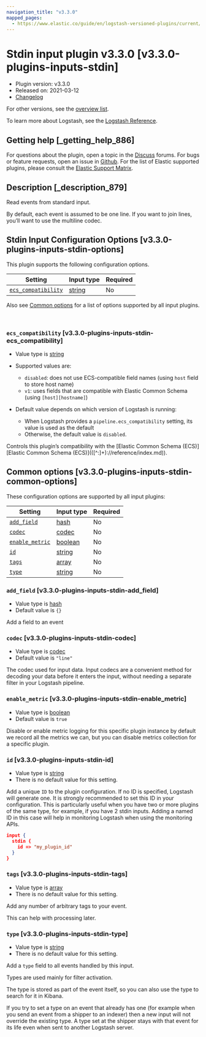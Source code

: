 ```yaml
---
navigation_title: "v3.3.0"
mapped_pages:
  - https://www.elastic.co/guide/en/logstash-versioned-plugins/current/v3.3.0-plugins-inputs-stdin.html
---
```


# Stdin input plugin v3.3.0 [v3.3.0-plugins-inputs-stdin]


* Plugin version: v3.3.0
* Released on: 2021-03-12
* [Changelog](https://github.com/logstash-plugins/logstash-input-stdin/blob/v3.3.0/CHANGELOG.md)

For other versions, see the [overview list](input-stdin-index.md).

To learn more about Logstash, see the [Logstash Reference](logstash://reference/index.md).

## Getting help [_getting_help_886]

For questions about the plugin, open a topic in the [Discuss](http://discuss.elastic.co) forums. For bugs or feature requests, open an issue in [Github](https://github.com/logstash-plugins/logstash-input-stdin). For the list of Elastic supported plugins, please consult the [Elastic Support Matrix](https://www.elastic.co/support/matrix#matrix_logstash_plugins).


## Description [_description_879]

Read events from standard input.

By default, each event is assumed to be one line. If you want to join lines, you’ll want to use the multiline codec.


## Stdin Input Configuration Options [v3.3.0-plugins-inputs-stdin-options]

This plugin supports the following configuration options.

| Setting | Input type | Required |
| --- | --- | --- |
| [`ecs_compatibility`](v3-3-0-plugins-inputs-stdin.md#v3.3.0-plugins-inputs-stdin-ecs_compatibility) | [string](logstash://reference/configuration-file-structure.md#string) | No |

Also see [Common options](v3-3-0-plugins-inputs-stdin.md#v3.3.0-plugins-inputs-stdin-common-options) for a list of options supported by all input plugins.

 

### `ecs_compatibility` [v3.3.0-plugins-inputs-stdin-ecs_compatibility]

* Value type is [string](logstash://reference/configuration-file-structure.md#string)
* Supported values are:

    * `disabled`: does not use ECS-compatible field names (using `host` field to store host name)
    * `v1`: uses fields that are compatible with Elastic Common Schema (using `[host][hostname]`)

* Default value depends on which version of Logstash is running:

    * When Logstash provides a `pipeline.ecs_compatibility` setting, its value is used as the default
    * Otherwise, the default value is `disabled`.


Controls this plugin’s compatibility with the [Elastic Common Schema (ECS)][Elastic Common Schema (ECS)\]\(([^:]+)://reference/index.md)).



## Common options [v3.3.0-plugins-inputs-stdin-common-options]

These configuration options are supported by all input plugins:

| Setting | Input type | Required |
| --- | --- | --- |
| [`add_field`](v3-3-0-plugins-inputs-stdin.md#v3.3.0-plugins-inputs-stdin-add_field) | [hash](logstash://reference/configuration-file-structure.md#hash) | No |
| [`codec`](v3-3-0-plugins-inputs-stdin.md#v3.3.0-plugins-inputs-stdin-codec) | [codec](logstash://reference/configuration-file-structure.md#codec) | No |
| [`enable_metric`](v3-3-0-plugins-inputs-stdin.md#v3.3.0-plugins-inputs-stdin-enable_metric) | [boolean](logstash://reference/configuration-file-structure.md#boolean) | No |
| [`id`](v3-3-0-plugins-inputs-stdin.md#v3.3.0-plugins-inputs-stdin-id) | [string](logstash://reference/configuration-file-structure.md#string) | No |
| [`tags`](v3-3-0-plugins-inputs-stdin.md#v3.3.0-plugins-inputs-stdin-tags) | [array](logstash://reference/configuration-file-structure.md#array) | No |
| [`type`](v3-3-0-plugins-inputs-stdin.md#v3.3.0-plugins-inputs-stdin-type) | [string](logstash://reference/configuration-file-structure.md#string) | No |

### `add_field` [v3.3.0-plugins-inputs-stdin-add_field]

* Value type is [hash](logstash://reference/configuration-file-structure.md#hash)
* Default value is `{}`

Add a field to an event


### `codec` [v3.3.0-plugins-inputs-stdin-codec]

* Value type is [codec](logstash://reference/configuration-file-structure.md#codec)
* Default value is `"line"`

The codec used for input data. Input codecs are a convenient method for decoding your data before it enters the input, without needing a separate filter in your Logstash pipeline.


### `enable_metric` [v3.3.0-plugins-inputs-stdin-enable_metric]

* Value type is [boolean](logstash://reference/configuration-file-structure.md#boolean)
* Default value is `true`

Disable or enable metric logging for this specific plugin instance by default we record all the metrics we can, but you can disable metrics collection for a specific plugin.


### `id` [v3.3.0-plugins-inputs-stdin-id]

* Value type is [string](logstash://reference/configuration-file-structure.md#string)
* There is no default value for this setting.

Add a unique `ID` to the plugin configuration. If no ID is specified, Logstash will generate one. It is strongly recommended to set this ID in your configuration. This is particularly useful when you have two or more plugins of the same type, for example, if you have 2 stdin inputs. Adding a named ID in this case will help in monitoring Logstash when using the monitoring APIs.

```json
input {
  stdin {
    id => "my_plugin_id"
  }
}
```


### `tags` [v3.3.0-plugins-inputs-stdin-tags]

* Value type is [array](logstash://reference/configuration-file-structure.md#array)
* There is no default value for this setting.

Add any number of arbitrary tags to your event.

This can help with processing later.


### `type` [v3.3.0-plugins-inputs-stdin-type]

* Value type is [string](logstash://reference/configuration-file-structure.md#string)
* There is no default value for this setting.

Add a `type` field to all events handled by this input.

Types are used mainly for filter activation.

The type is stored as part of the event itself, so you can also use the type to search for it in Kibana.

If you try to set a type on an event that already has one (for example when you send an event from a shipper to an indexer) then a new input will not override the existing type. A type set at the shipper stays with that event for its life even when sent to another Logstash server.



